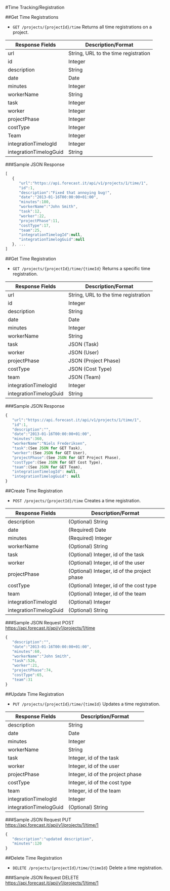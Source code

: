 #Time Tracking/Registration

##Get Time Registrations

* `GET /projects/{projectId}/time` Returns all time registrations on a project.

|Response Fields | Description/Format|
|------------ | -------------|
|url | String, URL to the time registration|
|id | Integer|
|description | String|
|date | Date|
|minutes | Integer|
|workerName | String|
|task | Integer|
|worker | Integer|
|projectPhase | Integer|
|costType | Integer|
|Team | Integer|
|integrationTimelogId | Integer|
|integrationTimelogGuid | String|

###Sample JSON Response
```javascript
[
   {
      "url":"https://api.forecast.it/api/v1/projects/1/time/1",
      "id":1,
      "description":"Fixed that annoying bug!",
      "date":"2013-01-16T00:00:00+01:00",
      "minutes":180,
      "workerName":"John Smith",
      "task":12,
      "worker":22,
      "projectPhase":11,
      "costType":17,
      "team":25,
	  "integrationTimelogId":null,
	  "integrationTimelogGuid":null
   }, ...
]
```

##Get Time Registration

* `GET /projects/{projectId}/time/{timeId}` Returns a specific time registration.

|Response Fields | Description/Format|
|------------ | -------------|
|url | String, URL to the time registration|
|id | Integer|
|description | String|
|date | Date|
|minutes | Integer|
|workerName | String|
|task | JSON (Task)|
|worker | JSON (User)|
|projectPhase | JSON (Project Phase)|
|costType | JSON (Cost Type)|
|team | JSON (Team)|
|integrationTimelogId | Integer|
|integrationTimelogGuid | String|

###Sample JSON Response
```javascript
{
   "url":"https://api.forecast.it/api/v1/projects/1/time/1",
   "id":1,
   "description":"",
   "date":"2013-01-16T00:00:00+01:00",
   "minutes":360,
   "workerName":"Niels Frederiksen",
   "task":(See JSON for GET Task),
   "worker":(See JSON for GET User),
   "projectPhase":(See JSON for GET Project Phase),
   "costType":(See JSON for GET Cost Type),
   "team":(See JSON for GET Team),
   "integrationTimelogId": null,
   "integrationTimelogGuid": null
}
```

##Create Time Registration

* `POST /projects/{projectId}/time` Creates a time registration.

|Response Fields | Description/Format|
|------------ | -------------|
|description | (Optional) String|
|date | (Required) Date|
|minutes | (Required) Integer|
|workerName | (Optional) String|
|task | (Optional) Integer, id of the task|
|worker | (Optional) Integer, id of the user|
|projectPhase | (Optional) Integer, id of the project phase|
|costType | (Optional) Integer, id of the cost type|
|team | (Optional) Integer, id of the team|
|integrationTimelogId | (Optional) Integer|
|integrationTimelogGuid | (Optional) String|

###Sample JSON Request
POST https://api.forecast.it/api/v1/projects/1/time

```javascript
{
   "description":"",
   "date":"2013-01-16T00:00:00+01:00",
   "minutes":60,
   "workerName":"John Smith",
   "task":526,
   "worker":21,
   "projectPhase":74,
   "costType":65,
   "team":31
}
```

##Update Time Registration

* `PUT /projects/{projectId}/time/{timeId}` Updates a time registration.

|Response Fields | Description/Format|
|------------ | -------------|
|description | String|
|date | Date|
|minutes | Integer|
|workerName | String|
|task | Integer, id of the task|
|worker | Integer, id of the user|
|projectPhase | Integer, id of the project phase|
|costType | Integer, id of the cost type|
|team | Integer, id of the team|
|integrationTimelogId | Integer|
|integrationTimelogGuid | (Optional) String|

###Sample JSON Request
PUT https://api.forecast.it/api/v1/projects/1/time/1

```javascript
{
   "description":"updated description",
   "minutes":120
}
```

##Delete Time Registration

* `DELETE /projects/{projectId}/time/{timeId}` Delete a time registration.

###Sample JSON Request
DELETE https://api.forecast.it/api/v1/projects/1/time/1

